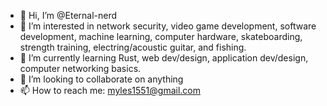 - 👋 Hi, I’m @Eternal-nerd
- 👀 I’m interested in network security, video game development, software development, machine learning, computer hardware, skateboarding, strength training, electring/acoustic guitar, and fishing.  
- 🌱 I’m currently learning Rust, web dev/design, application dev/design, computer networking basics.  
- 💞️ I’m looking to collaborate on anything
- 📫 How to reach me: myles1551@gmail.com

<!---
Eternal-nerd/Eternal-nerd is a ✨ special ✨ repository because its `README.md` (this file) appears on your GitHub profile.
You can click the Preview link to take a look at your changes.
--->
